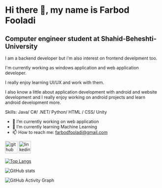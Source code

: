 # Hi there 👋, my name is Farbod Fooladi
## Computer engineer student at Shahid-Beheshti-University
I am a backend developer but i'm also interest on frontend develpment too.

I'm currently working as windows application and web application developer.

I really enjoy learning UI/UX and work with them.

I also know a little about application development with android and website development and I really enjoy working on android projects and learn android development more.


Skills: Java/ C#/ .NET/ Python/ HTML / CSS/ Unity

- 🔭 I’m currently working on web application 
- 🌱 I’m currently learning Machine Learning 
- 📫 How to reach me: farbodfooladi@gmail.com 


[<img src='https://cdn.jsdelivr.net/npm/simple-icons@3.0.1/icons/github.svg' alt='github' height='40'>](https://github.com/farbodfld)  [<img src='https://cdn.jsdelivr.net/npm/simple-icons@3.0.1/icons/linkedin.svg' alt='linkedin' height='40'>](https://www.linkedin.com/in/farbod-fooladi-379783249/)  

<!--
[![trophy](https://github-profile-trophy.vercel.app/?username=farbodfld)](https://github.com/ryo-ma/github-profile-trophy)
-->

[![Top Langs](https://github-readme-stats.vercel.app/api/top-langs/?username=farbodfld)](https://github.com/anuraghazra/github-readme-stats)

![GitHub stats](https://github-readme-stats.vercel.app/api?username=farbodfld&show_icons=true)  

![GitHub Activity Graph](https://activity-graph.herokuapp.com/graph?username=farbodfld)  

